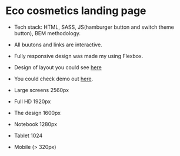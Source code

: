 # Eco cosmetics landing page

- Tech stack: HTML, SASS, JS(hamburger button and switch theme button), BEM methodology.
- All buutons and links are interactive.
- Fully responsive design was made my using Flexbox.
- Design of layout you could see [here](https://www.figma.com/file/Jryi2RU2LgK2bfwsxldABC/brand_of_eco-cosmetics-(Copy))
- You could check demo out [here](https://KhrystynaYelyseyeva.github.io/Eco_cosmetics/).

- Large screens 2560px
- Full HD 1920px
- The design 1600px
- Notebook 1280px
- Tablet 1024
- Mobile (> 320px)
